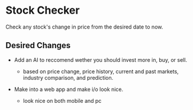# Stock Checker
Check any stock's change in price from the desired date to now.

##
##  Desired Changes
* Add an AI to reccomend wether you should invest more in, buy, or sell.
  * based on price change, price history, current and past markets, industry comparison, and prediction.

* Make into a web app and make i/o look nice.
  * look nice on both mobile and pc
